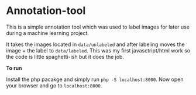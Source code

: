 # Annotation-tool

This is a simple annotation tool which was used to label images for later use during a machine learning project.

It takes the images located in `data/unlabeled` and after labeling moves the image + the label to `data/labeled`. This was my first javasctript/html work so the code is little spaghetti-ish but it does the job.

**To run**

Install the php pacakge and simply run `php -S localhost:8000`. Now open your browser and go to `localhost:8000`.



